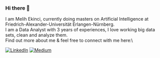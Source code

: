 ### Hi there 👋

I am Melih Ekinci, currently doing masters on Artificial Intelligence at Friedrich-Alexander-Universität Erlangen-Nürnberg.\
I am a Data Analyst with 3 years of experiences, I love working big data sets, clean and analyze them.\
Find out more about me & feel free to connect with me here:\

[![LinkedIn](https://img.shields.io/badge/LinkedIn-0077B5?style=for-the-badge&logo=linkedin&logoColor=white)](https://www.linkedin.com/in/ekincimelih/)
[![Medium](https://img.shields.io/badge/Medium-12100E?style=for-the-badge&logo=medium&logoColor=white)](https://medium.com/@mekinci)
